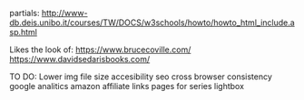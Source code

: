 

partials:
http://www-db.deis.unibo.it/courses/TW/DOCS/w3schools/howto/howto_html_include.asp.html

Likes the look of:
https://www.brucecoville.com/
https://www.davidsedarisbooks.com/

TO DO:
Lower img file size
accesibility
seo
cross browser consistency
google analitics
amazon affiliate links
pages for series
lightbox